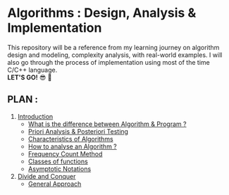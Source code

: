 # Algorithms : Design, Analysis &  Implementation
This repository will be a reference from my learning journey on algorithm design and modeling, complexity analysis, with real-world examples. I will also go through the process of implementation using most of the time C/C++ language.<br>
**LET'S GO!** :sunglasses: :muscle:

## PLAN :
1. [Introduction](https://github.com/fahdarhalai/Algorithms/tree/master/1-Introduction)
    - [What is the difference between Algorithm & Program ?](https://github.com/fahdarhalai/Algorithms/tree/master/1-Introduction#what-is-the-difference-between-algorithm--program-)
    - [Priori Analysis & Posteriori Testing](https://github.com/fahdarhalai/Algorithms/tree/master/1-Introduction#priori-analysis--posteriori-testing-)
    - [Characteristics of Algorithms](https://github.com/fahdarhalai/Algorithms/tree/master/1-Introduction#characteristics-of-algorithms-)
    - [How to analyse an Algorithm ?](https://github.com/fahdarhalai/Algorithms/tree/master/1-Introduction#how-to-analyse-an-algorithm-)
    - [Frequency Count Method](https://github.com/fahdarhalai/Algorithms/tree/master/1-Introduction#frequency-count-method-)
    - [Classes of functions](https://github.com/fahdarhalai/Algorithms/tree/master/1-Introduction#classes-of-functions-)
    - [Asymptotic Notations](https://github.com/fahdarhalai/Algorithms/tree/master/1-Introduction#classes-of-functions-)
2. [Divide and Conquer](https://github.com/fahdarhalai/Algorithms/tree/master/2-Divide%20and%20Conquer)
    - [General Approach](https://github.com/fahdarhalai/Algorithms/tree/master/2-Divide%20and%20Conquer#general-approach-)
